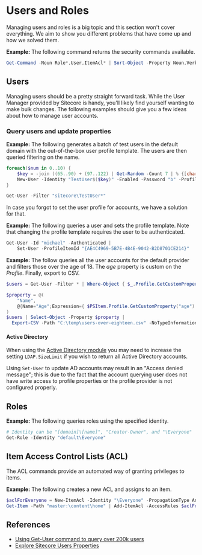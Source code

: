 # Users and Roles

Managing users and roles is a big topic and this section won't cover everything. We aim to show you different problems that have come up and how we solved them.

**Example:** The following command returns the security commands available.

```powershell
Get-Command -Noun Role*,User,ItemAcl* | Sort-Object -Property Noun,Verb
```

## Users

Managing users should be a pretty straight forward task. While the User Manager provided by Sitecore is handy, you'll likely find yourself wanting to make bulk changes. The following examples should give you a few ideas about how to manage user accounts.

### Query users and update properties

**Example:** The following generates a batch of test users in the default domain with the out-of-the-box user profile template. The users are then queried filtering on the name.

```powershell
foreach($num in 0..10) {
    $key = -join ((65..90) + (97..122) | Get-Random -Count 7 | % {[char]$_})  
    New-User -Identity "TestUser$($key)" -Enabled -Password "b" -ProfileItemId "{AE4C4969-5B7E-4B4E-9042-B2D8701CE214}" | Out-Null
}

Get-User -Filter "sitecore\TestUser*"
```

In case you forgot to set the user profile for accounts, we have a solution for that.

**Example:** The following queries a user and sets the profile template. Note that changing the profile template requires the user to be authenticated.

```powershell
Get-User -Id "michael" -Authenticated | 
    Set-User -ProfileItemId "{AE4C4969-5B7E-4B4E-9042-B2D8701CE214}"
```

**Example:** The follow queries all the user accounts for the default provider and filters those over the age of 18. The _age_ property is custom on the _Profile_. Finally, export to CSV.

```powershell
$users = Get-User -Filter * | Where-Object { $_.Profile.GetCustomProperty("age") -gt 18 } 

$property = @(
    "Name",
    @{Name="Age";Expression={ $PSItem.Profile.GetCustomProperty("age") }}
)
$users | Select-Object -Property $property | 
  Export-CSV -Path "C:\temp\users-over-eighteen.csv" -NoTypeInformation
```

#### Active Directory

When using the [Active Directory module](https://dev.sitecore.net/Downloads/Active_Directory/) you may need to increase the setting `LDAP.SizeLimit` if you wish to return all Active Directory accounts.

Using `Set-User` to update AD accounts may result in an "Access denied message"; this is due to the fact that the account querying user does not have write access to profile properties or the profile provider is not configured properly.

## Roles

**Example:** The following queries roles using the specified identity.

```powershell
# Identity can be "[domain]\[name]", "Creator-Owner", and "\Everyone"
Get-Role -Identity "default\Everyone"
```

## Item Access Control Lists \(ACL\)

The ACL commands provide an automated way of granting privileges to items.

**Example:** The following creates a new ACL and assigns to an item.

```powershell
$aclForEveryone = New-ItemAcl -Identity "\Everyone" -PropagationType Any -SecurityPermission DenyInheritance -AccessRight *
Get-Item -Path "master:\content\home" | Add-ItemAcl -AccessRules $aclForEveryone -PassThru
```

## References

* [Using Get-User command to query over 200k users](https://stackoverflow.com/questions/34982451/sitecore-powershell-get-user-command/34994302#34994302)
* [Explore Sitecore Users Properties](https://lets-share.senktas.net/2017/02/explore-sitecore-users.html)


